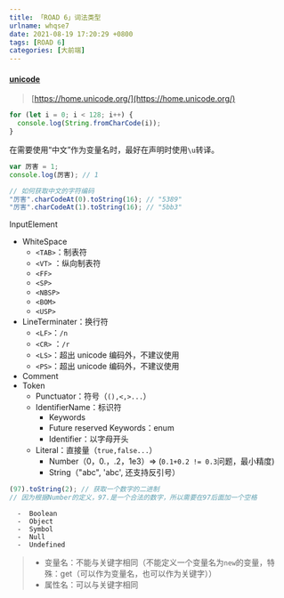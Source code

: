 ```yaml
---
title: 「ROAD 6」词法类型
urlname: whqse7
date: 2021-08-19 17:20:29 +0800
tags: [ROAD 6]
categories: [大前端]
---
```


#### [unicode](https://www.fileformat.info/info/unicode/block/index.htm)

> [https://home.unicode.org/](https://home.unicode.org/)

```javascript
for (let i = 0; i < 128; i++) {
  console.log(String.fromCharCode(i));
}
```

在需要使用“中文”作为变量名时，最好在声明时使用`\u`转译。

```javascript
var 厉害 = 1;
console.log(厉害); // 1

// 如何获取中文的字符编码
"厉害".charCodeAt(0).toString(16); // "5389"
"厉害".charCodeAt(1).toString(16); // "5bb3"
```

InputElement

- WhiteSpace
  - `<TAB>`：制表符
  - `<VT>` ：纵向制表符
  - `<FF>`
  - `<SP>`
  - `<NBSP>`
  - `<BOM>`
  - `<USP>`
- LineTerminater：换行符
  - `<LF>`：`/n`
  - `<CR>` ：`/r`
  - `<LS>`：超出 unicode 编码外，不建议使用
  - `<PS>`：超出 unicode 编码外，不建议使用
- Comment
- Token
  - Punctuator：符号（`(),<,>...`）
  - IdentifierName：标识符
    - Keywords
    - Future reserved Keywords：enum
    - Identifier：以字母开头
  - Literal：直接量（`true,false...`）
    - Number（0，0.，.2，1e3）=> (`0.1+0.2 != 0.3`问题，最小精度)
    - String（"abc", 'abc', 还支持反引号）

```javascript
(97).toString(2); // 获取一个数字的二进制
// 因为根据Number的定义，97.是一个合法的数字，所以需要在97后面加一个空格
```

      -  Boolean
      -  Object
      -  Symbol
      -  Null
      -  Undefined

> - 变量名：不能与关键字相同（不能定义一个变量名为`new`的变量，特殊：get（可以作为变量名，也可以作为关键字））
> - 属性名：可以与关键字相同
